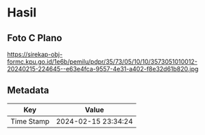 # Hasil

## Foto C Plano

https://sirekap-obj-formc.kpu.go.id/1e6b/pemilu/pdpr/35/73/05/10/10/3573051010012-20240215-224645--e63e4fca-9557-4e31-a402-f8e32d61b820.jpg


## Metadata

| Key        | Value               |
| ---------- | ------------------- |
| Time Stamp | 2024-02-15 23:34:24 |



